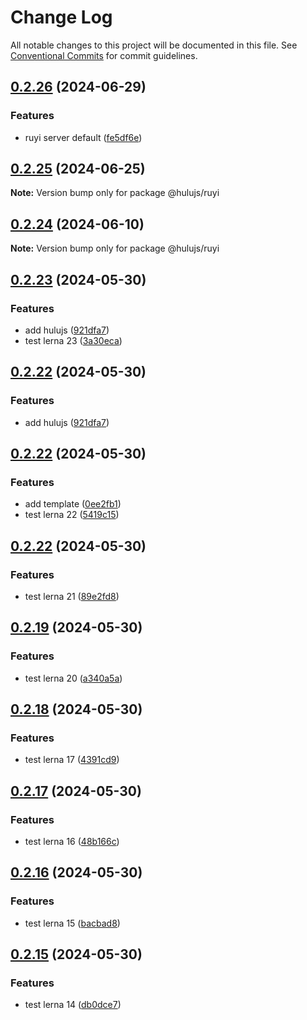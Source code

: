 # Change Log

All notable changes to this project will be documented in this file.
See [Conventional Commits](https://conventionalcommits.org) for commit guidelines.

## [0.2.26](https://github.com/mizi-lin/hulujs/compare/v0.2.25...v0.2.26) (2024-06-29)


### Features

* ruyi server default ([fe5df6e](https://github.com/mizi-lin/hulujs/commit/fe5df6e7879099b92b3fb1630aca3d97d47a32b1))





## [0.2.25](https://github.com/mizi-lin/hulujs/compare/v0.2.24...v0.2.25) (2024-06-25)

**Note:** Version bump only for package @hulujs/ruyi





## [0.2.24](https://github.com/mizi-lin/hulujs/compare/v0.2.23...v0.2.24) (2024-06-10)

**Note:** Version bump only for package @hulujs/ruyi





## [0.2.23](https://github.com/mizi-lin/hulujs/compare/v0.2.21...v0.2.23) (2024-05-30)


### Features

* add hulujs ([921dfa7](https://github.com/mizi-lin/hulujs/commit/921dfa7016e1b6ffdb4b08514de8ed431b8ffdd9))
* test lerna 23 ([3a30eca](https://github.com/mizi-lin/hulujs/commit/3a30ecaaf8b98f9c4e1b3b39456c5de8218ce5c5))





## [0.2.22](https://github.com/mizi-lin/hulujs/compare/v0.2.22...v0.2.22) (2024-05-30)


### Features

* add hulujs ([921dfa7](https://github.com/mizi-lin/hulujs/commit/921dfa7016e1b6ffdb4b08514de8ed431b8ffdd9))





## [0.2.22](https://github.com/mizi-lin/hulujs/compare/v0.2.22...v0.2.22) (2024-05-30)


### Features

* add template ([0ee2fb1](https://github.com/mizi-lin/hulujs/commit/0ee2fb1b466dc0041a7f21bb1bdda38538852184))
* test lerna 22 ([5419c15](https://github.com/mizi-lin/hulujs/commit/5419c15f26db14df2301ceeed382b8353c824b43))





## [0.2.22](https://github.com/mizi-lin/hulujs/compare/v0.2.19...v0.2.22) (2024-05-30)


### Features

* test lerna 21 ([89e2fd8](https://github.com/mizi-lin/hulujs/commit/89e2fd87837b415d464e319ac575ac505c1ea41e))





## [0.2.19](https://github.com/mizi-lin/hulujs/compare/v0.2.18...v0.2.19) (2024-05-30)


### Features

* test lerna 20 ([a340a5a](https://github.com/mizi-lin/hulujs/commit/a340a5a12257a440c6c9c194c4c20a0f665b1826))





## [0.2.18](https://github.com/mizi-lin/hulujs/compare/v0.2.17...v0.2.18) (2024-05-30)


### Features

* test lerna 17 ([4391cd9](https://github.com/mizi-lin/hulujs/commit/4391cd918fd9298fc14fbc01bc07a44a0241894c))





## [0.2.17](https://github.com/mizi-lin/hulujs/compare/v0.2.16...v0.2.17) (2024-05-30)


### Features

* test lerna 16 ([48b166c](https://github.com/mizi-lin/hulujs/commit/48b166c78fd997685c26a01fa2aeae88239b676a))





## [0.2.16](https://github.com/mizi-lin/hulujs/compare/v0.2.15...v0.2.16) (2024-05-30)


### Features

* test lerna 15 ([bacbad8](https://github.com/mizi-lin/hulujs/commit/bacbad85b6a9c11e5f30c2015db8005f287d0b1d))





## [0.2.15](https://github.com/mizi-lin/hulujs/compare/v0.2.14...v0.2.15) (2024-05-30)


### Features

* test lerna 14 ([db0dce7](https://github.com/mizi-lin/hulujs/commit/db0dce77ed39da6553f67d4b472dc0072aa69dd9))
